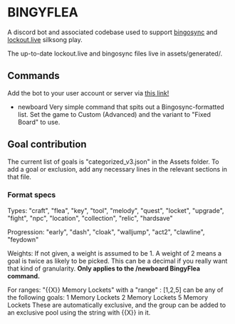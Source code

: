 # BINGYFLEA
A discord bot and associated codebase used to support [bingosync](https://bingosync.com/) and [lockout.live](https://lockout.live/) silksong play.

The up-to-date lockout.live and bingosync files live in assets/generated/.

## Commands
Add the bot to your user account or server via [this link!](https://discord.com/oauth2/authorize?client_id=1429591758248874105)

- newboard
Very simple command that spits out a Bingosync-formatted list. Set the game to Custom (Advanced) and the variant to "Fixed Board" to use.

## Goal contribution
The current list of goals is "categorized_v3.json" in the Assets folder. To add a goal or exclusion, add any necessary lines in the relevant sections in that file.

### Format specs

Types:
"craft", "flea", "key", "tool", "melody", "quest", "locket", "upgrade", "fight", "npc", "location", "collection", "relic", "hardsave"

Progression:
"early", "dash", "cloak", "walljump", "act2", "clawline", "feydown"

Weights:
If not given, a weight is assumed to be 1. A weight of 2 means a goal is twice as likely to be picked. This can be a decimal if you really want that kind of granularity. **Only applies to the /newboard BingyFlea command.**

For ranges:
"{{X}} Memory Lockets" with a "range" : [1,2,5] can be any of the following goals:
1 Memory Lockets
2 Memory Lockets
5 Memory Lockets
These are automatically exclusive, and the group can be added to an exclusive pool using the string with {{X}} in it.